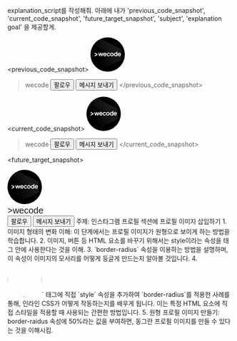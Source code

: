 explanation_script를 작성해줘. 아래에 내가 'previous_code_snapshot', 'current_code_snapshot',
'future_target_snapshot', 'subject', 'explanation goal' 을 제공할게.

<previous_code_snapshot>
<img src="./instagram-profile.jpg" alt="profile-picture" width="77px" height="77px" />
>wecode
<button> 팔로우 </button>
<button> 메시지 보내기</button>
</previous_code_snapshot>

<current_code_snapshot>
<img src="./instagram-profile.jpg" alt="profile-picture" width="77px" height="77px" style="border-radius: 50%;" />
>wecode
<button> 팔로우 </button>
<button> 메시지 보내기</button>
</current_code_snapshot>

<future_target_snapshot>
<style>
  img {
    width: 77px;
    height: 77px;
    border-radius: 50%;
  }

  div {
    font-family: Arial;
    font-size: 20px;
  }
</style>
<img src="./instagram-profile.jpg" alt="profile-picture" />
<div>
  >wecode
</div>
<button> 팔로우 </button>
<button> 메시지 보내기</button>
</future_target_snapshot>

<subject>
주제: 인스타그램 프로필 섹션에 프로필 이미지 삽입하기
</subject>

<explanation goal>
1. 이미지 형태의 변화 이해: 이 단계에서는 프로필 이미지가 원형으로 보이게 하는 방법을 학습합니다.
2. 이미지, 버튼 등 HTML 요소를 바꾸기 위해서는 style이라는 속성을 태그 안에 사용한다는 것을 이해.
3. `border-radius` 속성을 이용하는 방법을 설명하며, 이 속성이 이미지의 모서리를 어떻게 둥글게 만드는지 알아볼 것입니다.
4. <img>` 태그에 직접 `style` 속성을 추가하여 `border-radius`를 적용한 사례를 통해, 인라인 CSS가 어떻게 작동하는지를 배우게 됩니다. 이는 특정 HTML 요소에 직접 스타일을 적용할 때 사용되는 간편한 방법입니다.
5. 원형 프로필 이미지 만들기: border-raidus 속성에 50%라는 값을 부여하면, 동그란 프로필 이미지를 만들 수 있다는 것을 이해시킴.
</explanation goal>

<script tone>
유치원 선생님처럼 친절하고 따뜻한 말투, 초보자에게 수업을 하기 위해 기초적인 내용까지 꼼꼼히 설명하고 넘어가는 선생님같은 말투. 하나라도 더 알려주고 싶어하는 멘토의 마음가짐을 가지고 있어요. "~합니다"체가 아니라 "~해요"체를 전체 문단의 70%이상 으로 구성하는 것이 좋아요.
</script tone>